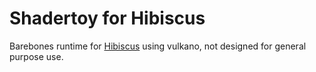 # Shadertoy for Hibiscus

Barebones runtime for [Hibiscus](https://github.com/jykuo-love-shiritori/Hibiscus) using vulkano, not designed for general purpose use.
